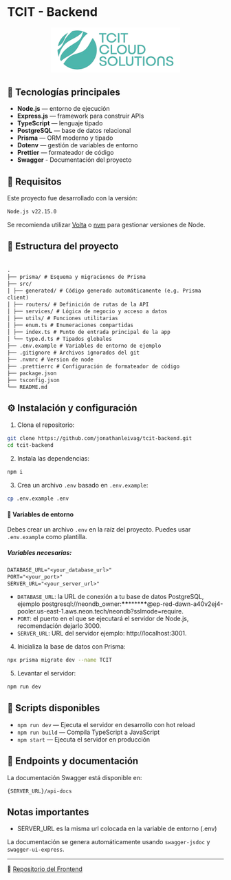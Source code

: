 # TCIT - Backend

<p align="center">
  <img src="./logo.webp" alt="Logo TCIT" width="300"/>
</p>

## 🧰 Tecnologías principales

- **Node.js** — entorno de ejecución
- **Express.js** — framework para construir APIs
- **TypeScript** — lenguaje tipado
- **PostgreSQL** — base de datos relacional
- **Prisma** — ORM moderno y tipado
- **Dotenv** — gestión de variables de entorno
- **Prettier** — formateador de código
- **Swagger** - Documentación del proyecto

## 🧩 Requisitos

Este proyecto fue desarrollado con la versión:

```bash
Node.js v22.15.0
```

Se recomienda utilizar [Volta](https://volta.sh) o [nvm](https://github.com/nvm-sh/nvm) para gestionar versiones de Node.

## 📁 Estructura del proyecto

```

.
├── prisma/ # Esquema y migraciones de Prisma
├── src/
│ ├── generated/ # Código generado automáticamente (e.g. Prisma client)
│ ├── routers/ # Definición de rutas de la API
│ ├── services/ # Lógica de negocio y acceso a datos
│ ├── utils/ # Funciones utilitarias
│ ├── enum.ts # Enumeraciones compartidas
│ ├── index.ts # Punto de entrada principal de la app
│ └── type.d.ts # Tipados globales
├── .env.example # Variables de entorno de ejemplo
├── .gitignore # Archivos ignorados del git
├── .nvmrc # Version de node
├── .prettierrc # Configuración de formateador de código
├── package.json
├── tsconfig.json
└── README.md

```

## ⚙️ Instalación y configuración

1. Clona el repositorio:

```bash
git clone https://github.com/jonathanleivag/tcit-backend.git
cd tcit-backend
```

2. Instala las dependencias:

```bash
npm i
```

3. Crea un archivo `.env` basado en `.env.example`:

```bash
cp .env.example .env
```

#### 📄 Variables de entorno

Debes crear un archivo `.env` en la raíz del proyecto. Puedes usar `.env.example` como plantilla.

##### Variables necesarias:

```env
DATABASE_URL="<your_database_url>"
PORT="<your_port>"
SERVER_URL="<your_server_url>"

```

- `DATABASE_URL`: la URL de conexión a tu base de datos PostgreSQL, ejemplo postgresql://neondb_owner:**\*\***\*\*\*\***\*\***@ep-red-dawn-a40v2ej4-pooler.us-east-1.aws.neon.tech/neondb?sslmode=require.
- `PORT`: el puerto en el que se ejecutará el servidor de Node.js, recomendación dejarlo 3000.
- `SERVER_URL`: URL del servidor ejemplo: http://localhost:3001.

4. Inicializa la base de datos con Prisma:

```bash
npx prisma migrate dev --name TCIT
```

5. Levantar el servidor:

```bash
npm run dev
```

## 🚀 Scripts disponibles

- `npm run dev` — Ejecuta el servidor en desarrollo con hot reload
- `npm run build` — Compila TypeScript a JavaScript
- `npm start` — Ejecuta el servidor en producción

## 🧪 Endpoints y documentación

La documentación Swagger está disponible en:

```
{SERVER_URL}/api-docs
```

## Notas importantes

- SERVER_URL es la misma url colocada en la variable de entorno (.env)

La documentación se genera automáticamente usando `swagger-jsdoc` y `swagger-ui-express`.

---

🔗 [Repositorio del Frontend](https://github.com/jonathanleivag/tcit-frontend.git)
